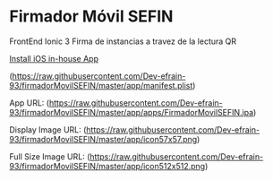 # Firmador Móvil SEFIN

FrontEnd Ionic 3 Firma de instancias a travez de la lectura QR

<a href="itms-services://?action=download-manifest&url=https://raw.githubusercontent.com/Dev-efrain-93/firmadorMovilSEFIN/master/app/manifest.plist">
 Install iOS in-house App</a>
 

(https://raw.githubusercontent.com/Dev-efrain-93/firmadorMovilSEFIN/master/app/manifest.plist)

App URL: (https://raw.githubusercontent.com/Dev-efrain-93/firmadorMovilSEFIN/master/app/apps/FirmadorMovilSEFIN.ipa)

Display Image URL: (https://raw.githubusercontent.com/Dev-efrain-93/firmadorMovilSEFIN/master/app/icon57x57.png)

Full Size Image URL: (https://raw.githubusercontent.com/Dev-efrain-93/firmadorMovilSEFIN/master/app/icon512x512.png)

